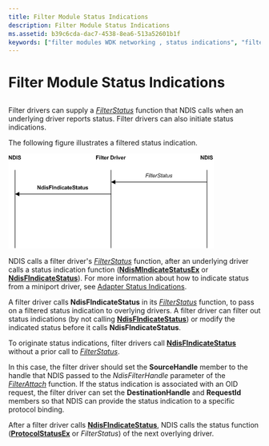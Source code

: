 ```yaml
---
title: Filter Module Status Indications
description: Filter Module Status Indications
ms.assetid: b39c6cda-dac7-4538-8ea6-513a52601b1f
keywords: ["filter modules WDK networking , status indications", "filter drivers WDK networking , status indications", "NDIS filter drivers WDK , status indications", "status indications WDK networking , filter drivers"]
---
```


# Filter Module Status Indications


## <a href="" id="ddk-filter-module-status-indications-ng"></a>


Filter drivers can supply a [*FilterStatus*](https://msdn.microsoft.com/library/windows/hardware/ff549973) function that NDIS calls when an underlying driver reports status. Filter drivers can also initiate status indications.

The following figure illustrates a filtered status indication.

![diagram illustrating a filtered status indication](images/statusfilter.png)

NDIS calls a filter driver's [*FilterStatus*](https://msdn.microsoft.com/library/windows/hardware/ff549973) function, after an underlying driver calls a status indication function ([**NdisMIndicateStatusEx**](https://msdn.microsoft.com/library/windows/hardware/ff563600) or [**NdisFIndicateStatus**](https://msdn.microsoft.com/library/windows/hardware/ff561824)). For more information about how to indicate status from a miniport driver, see [Adapter Status Indications](miniport-adapter-status-indications.md).

A filter driver calls **NdisFIndicateStatus** in its [*FilterStatus*](https://msdn.microsoft.com/library/windows/hardware/ff549973) function, to pass on a filtered status indication to overlying drivers. A filter driver can filter out status indications (by not calling [**NdisFIndicateStatus**](https://msdn.microsoft.com/library/windows/hardware/ff561824)) or modify the indicated status before it calls **NdisFIndicateStatus**.

To originate status indications, filter drivers call [**NdisFIndicateStatus**](https://msdn.microsoft.com/library/windows/hardware/ff561824) without a prior call to [*FilterStatus*](https://msdn.microsoft.com/library/windows/hardware/ff549973).

In this case, the filter driver should set the **SourceHandle** member to the handle that NDIS passed to the *NdisFilterHandle* parameter of the [*FilterAttach*](https://msdn.microsoft.com/library/windows/hardware/ff549905) function. If the status indication is associated with an OID request, the filter driver can set the **DestinationHandle** and **RequestId** members so that NDIS can provide the status indication to a specific protocol binding.

After a filter driver calls [**NdisFIndicateStatus**](https://msdn.microsoft.com/library/windows/hardware/ff561824), NDIS calls the status function ([**ProtocolStatusEx**](https://msdn.microsoft.com/library/windows/hardware/ff570270) or *FilterStatus*) of the next overlying driver.

 

 





